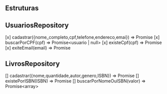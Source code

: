 ## Estruturas

## UsuariosRepository
[x] cadastrar({nome_completo,cpf,telefone,endereco,emai}) => Promise<void>
[x] buscarPorCPF(cpf) => Promise<usuario | null>
[x] existeCpf(cpf) => Promise<boolean>
[x] exiteEmail(email) => Promise <boolean>


## LivrosRepository
[] cadastrar({nome,quantidade,autor,genero,ISBN}) => Promise<void>
[] existePorISBN(ISBN) => Promise<boolean>
[] buscarPorNomeOuISBN(valor) => Promise<array<livros>>